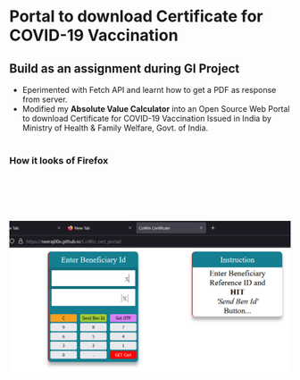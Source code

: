 # Portal to download Certificate for COVID-19 Vaccination
## Build as an assignment during GI Project
* Eperimented with Fetch API and learnt how to get a PDF as response from server.
* Modified my <b>Absolute Value Calculator</b> into an Open Source Web Portal to download Certificate for COVID-19 Vaccination
Issued in India by Ministry of Health & Family Welfare, Govt. of India.
<br/><br/>
### How it looks of Firefox
<br/><br/><br/><br/>

![alt text](https://github.com/neeraj00x/CoWin_cert_portal/blob/master/Screenshot.png)
